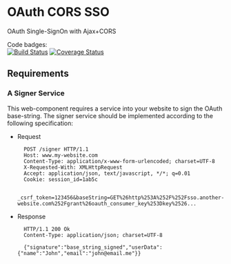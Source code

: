 # OAuth CORS SSO

OAuth Single-SignOn with Ajax+CORS

Code badges:  
[![Build Status](https://travis-ci.org/kawamanza/oauth-cors-sso.svg?branch=master)](https://travis-ci.org/kawamanza/oauth-cors-sso)
[![Coverage Status](https://coveralls.io/repos/github/kawamanza/oauth-cors-sso/badge.svg?branch=master)](https://coveralls.io/github/kawamanza/oauth-cors-sso?branch=master)

## Requirements

### A Signer Service

This web-component requires a service into your website to sign the OAuth base-string. The signer service should be implemented according to the following specification:

+ Request

        POST /signer HTTP/1.1
        Host: www.my-website.com
        Content-Type: application/x-www-form-urlencoded; charset=UTF-8
        X-Requested-With: XMLHttpRequest
        Accept: application/json, text/javascript, */*; q=0.01
        Cookie: session_id=1ab5c
        
        _csrf_token=123456&baseString=GET%26http%253A%252F%252Fsso.another-website.com%252Fgrant%26oauth_consumer_key%253Dkey%2526...

+ Response

        HTTP/1.1 200 Ok
        Content-Type: application/json; charset=UTF-8
        
        {"signature":"base_string_signed","userData":{"name":"John","email":"john@email.me"}}
